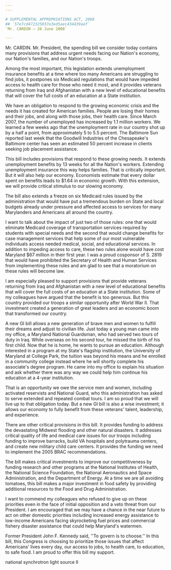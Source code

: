 ```yaml
---
---

# SUPPLEMENTAL APPROPRIATIONS ACT, 2008
## `57e7cd472325037e3ed5aec434439aef`
`Mr. CARDIN — 26 June 2008`

---
```



Mr. CARDIN. Mr. President, the spending bill we consider today 
contains many provisions that address urgent needs facing our Nation's 
economy, our Nation's families, and our Nation's troops.

Among the most important, this legislation extends unemployment 
insurance benefits at a time where too many Americans are struggling to 
find jobs, it postpones six Medicaid regulations that would have 
impeded access to health care for those who need it most, and it 
provides veterans returning from Iraq and Afghanistan with a new level 
of educational benefits that will cover the full costs of an education 
at a State institution.

We have an obligation to respond to the growing economic crisis and 
the needs it has created for American families. People are losing their 
homes and their jobs, and along with those jobs, their health care. 
Since March 2007, the number of unemployed has increased by 1.1 million 
workers. We learned a few weeks ago that the unemployment rate in our 
country shot up by a half a point, from approximately 5 to 5.5 percent. 
The Baltimore Sun reported last week that the Goodwill Industries of 
the Chesapeake's Baltimore center has seen an estimated 50 percent 
increase in clients seeking job placement assistance.

This bill includes provisions that respond to these growing needs. It 
extends unemployment benefits by 13 weeks for all the Nation's workers. 
Extending unemployment insurance this way helps families. That is 
critically important. But it will also help our economy. Economists 
estimate that every dollar spent on benefits leads to $1.64 in economic 
growth. With this extension, we will provide critical stimulus to our 
slowing economy.

The bill also extends a freeze on six Medicaid rules issued by the 
administration that would have put a tremendous burden on State and 
local budgets already under pressure and affected access to services 
for many Marylanders and Americans all around the country.



I want to talk about the impact of just two of those rules: one that 
would eliminate Medicaid coverage of transportation services required 
by students with special needs and the second that would change 
benefits for case management services that help some of our most 
vulnerable individuals access needed medical, social, and educational 
services. In addition to impeding access to care, these two rules alone 
would have cost Maryland $67 million in their first year. I was a proud 
cosponsor of S. 2819 that would have prohibited the Secretary of Health 
and Human Services from implementing these rules and am glad to see 
that a moratorium on these rules will become law.

I am especially pleased to support provisions that provide veterans 
returning from Iraq and Afghanistan with a new level of educational 
benefits that will cover the full costs of an education at a State 
institution. Some of my colleagues have argued that the benefit is too 
generous. But this country provided our troops a similar opportunity 
after World War II. That investment created a generation of great 
leaders and an economic boom that transformed our country.

A new GI bill allows a new generation of brave men and women to 
fulfill their dreams and adjust to civilian life. Just today a young 
man came into my office, a Maryland National Guardsman, who had served 
two tours of duty in Iraq. While overseas on his second tour, he missed 
the birth of his first child. Now that he is home, he wants to pursue 
an education. Although interested in a program at my State's flagship 
institution, the University of Maryland at College Park, the tuition 
was beyond his means and he enrolled in a community college instead 
where he will shortly complete his associate's degree program. He came 
into my office to explain his situation and ask whether there was any 
way we could help him continue his education at a 4-year institution.

That is an opportunity we owe the service men and women, including 
activated reservists and National Guard, who this administration has 
asked to serve extended and repeated combat tours. I am so proud that 
we will live up to that obligation today. But a new GI bill is also a 
wise investment; it allows our economy to fully benefit from these 
veterans' talent, leadership, and experience.

There are other critical provisions in this bill. It provides funding 
to address the devastating Midwest flooding and other natural 
disasters. It addresses critical quality of life and medical care 
issues for our troops including funding to improve barracks, build VA 
hospitals and polytrauma centers, and create new military child care 
centers. It provides the funding we need to implement the 2005 BRAC 
recommendations.

The bill makes critical investments to improve our competitiveness by 
funding research and other programs at the National Institutes of 
Health, the National Science Foundation, the National Aeronautics and 
Space Administration, and the Department of Energy. At a time we are 
all avoiding tomatoes, this bill makes a major investment in food 
safety by providing additional resources to the Food and Drug 
Administration.

I want to commend my colleagues who refused to give up on these 
priorities even in the face of initial opposition and a veto threat 
from our President. I am encouraged that we may have a chance in the 
near future to act on other domestic priorities including increased 
energy assistance to low-income Americans facing skyrocketing fuel 
prices and commercial fishery disaster assistance that could help 
Maryland's watermen.

Former President John F. Kennedy said, ''To govern is to choose.'' In 
this bill, this Congress is choosing to prioritize those issues that 
affect Americans' lives every day, our access to jobs, to health care, 
to education, to safe food. I am proud to offer this bill my support.











national synchrotron light source II

